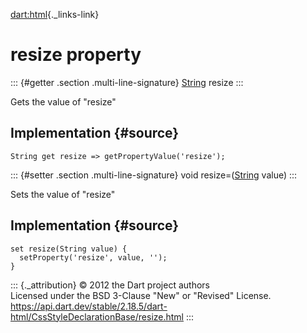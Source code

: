 [dart:html](../../dart-html/dart-html-library){._links-link}

resize property
===============

::: {#getter .section .multi-line-signature}
[String](../../dart-core/string-class) resize
:::

Gets the value of \"resize\"

Implementation {#source}
--------------

``` {.language-dart data-language="dart"}
String get resize => getPropertyValue('resize');
```

::: {#setter .section .multi-line-signature}
void resize=([String](../../dart-core/string-class) value)
:::

Sets the value of \"resize\"

Implementation {#source}
--------------

``` {.language-dart data-language="dart"}
set resize(String value) {
  setProperty('resize', value, '');
}
```

::: {._attribution}
© 2012 the Dart project authors\
Licensed under the BSD 3-Clause \"New\" or \"Revised\" License.\
<https://api.dart.dev/stable/2.18.5/dart-html/CssStyleDeclarationBase/resize.html>
:::
